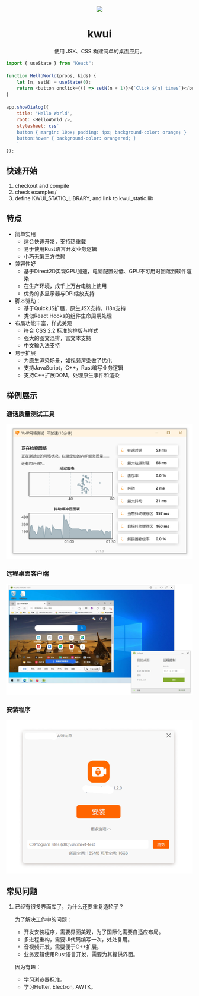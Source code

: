 <div align="center">
<img src="logo.svg" width="140px" />

# kwui

使用 JSX、CSS 构建简单的桌面应用。 

</div>


```javascript
import { useState } from "Keact";

function HelloWorld(props, kids) {
    let [n, setN] = useState(0);
    return <button onclick={() => setN(n + 1)}>{`Click ${n} times`}</button>;
}

app.showDialog({
    title: "Hello World",
	root: <HelloWorld />,
	stylesheet: css`
	button { margin: 10px; padding: 4px; background-color: orange; }
	button:hover { background-color: orangered; }
    `
});
```

## 快速开始

1. checkout and compile
2. check examples/
3. define KWUI_STATIC_LIBRARY, and link to kwui_static.lib

## 特点

- 简单实用
  - 适合快速开发，支持热重载
  - 易于使用Rust语言开发业务逻辑
  - 小巧无第三方依赖
- 兼容性好
  - 基于Direct2D实现GPU加速，电脑配置过低、GPU不可用时回落到软件渲染
  - 在生产环境，成千上万台电脑上使用
  - 优秀的多显示器与DPI缩放支持
- 脚本驱动：
  - 基于QuickJS扩展，原生JSX支持，i18n支持
  - 类似React Hooks的组件生命周期处理
- 布局功能丰富，样式美观
  - 符合 CSS 2.2 标准的排版与样式
  - 强大的图文混排，富文本支持
  - 中文输入法支持
- 易于扩展
  - 为原生渲染场景，如视频渲染做了优化
  - 支持JavaScript，C++，Rust编写业务逻辑
  - 支持C++扩展DOM，处理原生事件和渲染

## 样例展示

### 通话质量测试工具
![image](docs/VoIPTool.png)

### 远程桌面客户端
![image](docs/KuDesk.jpg)

### 安装程序
![image](docs/installer.png)

## 常见问题

1. 已经有很多界面库了，为什么还要重复造轮子？
   
    为了解决工作中的问题：
    - 开发安装程序，需要界面美观，为了国际化需要自适应布局。
    - 多进程重构，需要UI代码编写一次，处处复用。
    - 音视频开发，需要便于C++扩展。
    - 业务逻辑使用Rust语言开发，需要为其提供界面。

    因为有趣：
    - 学习浏览器标准。
    - 学习Flutter, Electron, AWTK。
